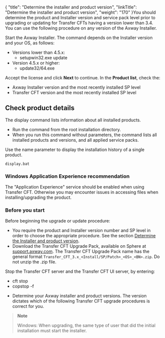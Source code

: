 {
    "title": "Determine the installer and product version",
    "linkTitle": "Determine the installer and product version",
    "weight": "170"
}You should determine the product and Installer version and service pack level prior to upgrading or updating for Transfer CFTs having a version lower than 3.4. You can use the following procedure on any version of the Axway Installer.

Start the Axway Installer. The command depends on the Installer version and your OS, as follows:

-   Versions lower than 4.5.x:
    -   setupwin32.exe update
-   Version 4.5.x or higher:
    -   update32/64.exe

Accept the license and click **Next** to continue. In the **Product list**, check the:

-   Axway Installer version and the most recently installed SP level
-   Transfer CFT version and the most recently installed SP level

## Check product details

The display command lists information about all installed products.

-   Run the command from the root installation directory.
-   When you run this command without parameters, the command lists all installed products and versions, and all applied service packs.

Use the name parameter to display the installation history of a single product.

```
display.bat
```

### Windows Application Experience recommendation

The "Application Experience" service should be enabled when using Transfer CFT. Otherwise you may encounter issues in accessing files when installing/upgrading the product.

### Before you start

Before beginning the upgrade or update procedure:

-   You require the product and Installer version number and SP level in order to choose the appropriate procedure. See the section [Determine the Installer and product version](#Determin).
-   Download the Transfer CFT Upgrade Pack,  available on Sphere at [support.axway.com](https://support.axway.com/). The Transfer CFT Upgrade Pack name has the general format `Transfer_CFT_3.x_<Install/SP/Patch>_<OS>_<BN>.zip`. Do not unzip the .zip file.

Stop the Transfer CFT server and the Transfer CFT UI server, by entering:

-   cft stop
-   copstop -f

<!-- -->

-   Determine your Axway installer and product versions. The version dictates which of the following Transfer CFT upgrade procedures is correct for you.

> **Note**
>
> Windows: When upgrading, the same type of user that did the initial installation  must start the installer.
